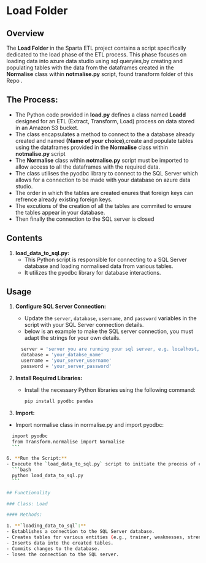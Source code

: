 # Load Folder

## Overview

The **Load Folder** in the Sparta ETL project contains a script specifically dedicated to the load phase of the ETL process. 
This phase focuses on loading data into azure data studio using sql queryies,by creating and populating tables with the data from the dataframes created in the **Normalise** class within **notmalise.py** script, found transform folder of this Repo .

## The Process:

- The Python code provided in **load.py** defines a class named **Loadd** designed for an ETL (Extract, Transform, Load) process on data stored in an Amazon S3 bucket. 
- The class encapsulates a method to connect to the a database already created and named **(Name of your choice)**,create and populate tables using the dataframes provided in the **Normalise** class within **notmalise.py** script
- The **Normalise** class within **notmalise.py** script must be imported to allow access to all the dataframes with the required data.
- The class utilises the pyodbc library to connect to the SQL Server which allows for a connection to be made with your database on azure data studio.
- The order in which the tables are created enures that foreign keys can refrence already existing foreign keys.
- The excutions of the creation of all the tables are commited to ensure the tables appear in your database.
- Then finally the connection to the SQL server is closed 

## Contents

1. **load_data_to_sql.py:**
   - This Python script is responsible for connecting to a SQL Server database and loading normalised data from various tables.
   - It utilizes the pyodbc library for database interactions.

## Usage

1. **Configure SQL Server Connection:**
   - Update the `server`, `database`, `username`, and `password` variables in the script with your SQL Server connection details.
   - below is an example to make the SQL server connection, you must adapt the strings for your own details.
   ```bash
     server = 'server you are running your sql server, e.g. localhost,1433 '
     database = 'your_databse_name'
     username = 'your_server_username'
     password = 'your_server_password'

   ```

3. **Install Required Libraries:**
   - Install the necessary Python libraries using the following command:
     ```bash
     pip install pyodbc pandas
     ```
4. **Import:**
  - Import normalise class in normalise.py and import pyodbc:  
   ```bash
     import pyodbc
     from Transform.normalise import Normalise
     ```

6. **Run the Script:**
   - Execute the `load_data_to_sql.py` script to initiate the process of creating tables and loading data into the SQL Server database.
     ```bash
     python load_data_to_sql.py
     ```
     
## Functionality

### Class: Load

#### Methods:

1. **`loading_data_to_sql`:**
   - Establishes a connection to the SQL Server database.
   - Creates tables for various entities (e.g., trainer, weaknesses, strengths) based on the normalized data.
   - Inserts data into the created tables.
   - Commits changes to the database.
   - loses the connection to the SQL server.
